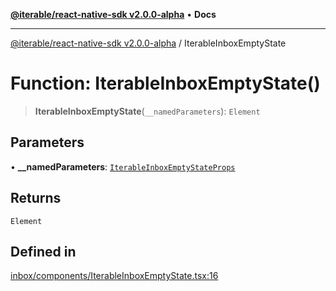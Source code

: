 [**@iterable/react-native-sdk v2.0.0-alpha**](../README.md) • **Docs**

***

[@iterable/react-native-sdk v2.0.0-alpha](../globals.md) / IterableInboxEmptyState

# Function: IterableInboxEmptyState()

> **IterableInboxEmptyState**(`__namedParameters`): `Element`

## Parameters

• **\_\_namedParameters**: [`IterableInboxEmptyStateProps`](../interfaces/IterableInboxEmptyStateProps.md)

## Returns

`Element`

## Defined in

[inbox/components/IterableInboxEmptyState.tsx:16](https://github.com/Iterable/react-native-sdk/blob/33a336d972ce3f91e45be0626b4337400455463a/src/inbox/components/IterableInboxEmptyState.tsx#L16)
